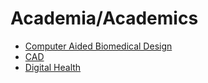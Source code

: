 # Academia/Academics
- [Computer Aided Biomedical Design](https://oscampo.github.io/cabd)
- [CAD](https://liascript.github.io/course/?https://raw.githubusercontent.com/oscampo/Digital-Design-And-Manufacture/main/fabdigital.md#2)
- [Digital Health](https://oicampo-uao.github.io/academics/digital-health)
